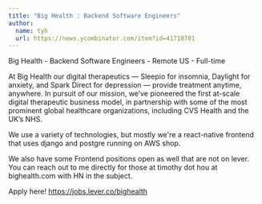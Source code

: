 ```yaml
---
title: "Big Health : Backend Software Engineers"
author:
  name: tyh
  url: https://news.ycombinator.com/item?id=41710701
---
```

Big Health - Backend Software Engineers - Remote US - Full-time

At Big Health our digital therapeutics — Sleepio for insomnia, Daylight for anxiety, and Spark Direct for depression — provide treatment anytime, anywhere. In pursuit of our mission, we’ve pioneered the first at-scale digital therapeutic business model, in partnership with some of the most prominent global healthcare organizations, including CVS Health and the UK’s NHS.

We use a variety of technologies, but mostly we&#x27;re a react-native frontend that uses django and postgre running on AWS shop.

We also have some Frontend positions open as well that are not on lever. You can reach out to me directly for those at timothy dot hou at bighealth.com with HN in the subject.

Apply here! <a href="https:&#x2F;&#x2F;jobs.lever.co&#x2F;bighealth" rel="nofollow">https:&#x2F;&#x2F;jobs.lever.co&#x2F;bighealth</a>
<JobApplication />
